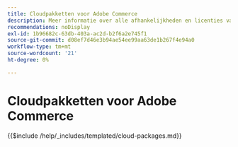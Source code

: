 ```yaml
---
title: Cloudpakketten voor Adobe Commerce
description: Meer informatie over alle afhankelijkheden en licenties van derden die in Adobe Commerce worden gebruikt.
recommendations: noDisplay
exl-id: 1b96682c-63db-403a-ac2d-b2f6a2e745f1
source-git-commit: d08ef7d46e3b94ae54ee99aa63de1b267f4e94a0
workflow-type: tm+mt
source-wordcount: '21'
ht-degree: 0%

---
```


# Cloudpakketten voor Adobe Commerce

{{$include /help/_includes/templated/cloud-packages.md}}

<!-- Last updated from includes: 2025-04-08 18:35:17 -->
